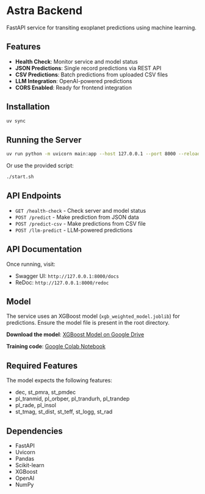 # Astra Backend

FastAPI service for transiting exoplanet predictions using machine learning.

## Features

- **Health Check**: Monitor service and model status
- **JSON Predictions**: Single record predictions via REST API
- **CSV Predictions**: Batch predictions from uploaded CSV files
- **LLM Integration**: OpenAI-powered predictions
- **CORS Enabled**: Ready for frontend integration

## Installation

```bash
uv sync
```

## Running the Server

```bash
uv run python -m uvicorn main:app --host 127.0.0.1 --port 8000 --reload
```

Or use the provided script:

```bash
./start.sh
```

## API Endpoints

- `GET /health-check` - Check server and model status
- `POST /predict` - Make prediction from JSON data
- `POST /predict-csv` - Make predictions from CSV file
- `POST /llm-predict` - LLM-powered predictions

## API Documentation

Once running, visit:
- Swagger UI: `http://127.0.0.1:8000/docs`
- ReDoc: `http://127.0.0.1:8000/redoc`

## Model

The service uses an XGBoost model (`xgb_weighted_model.joblib`) for predictions. Ensure the model file is present in the root directory.

**Download the model**: [XGBoost Model on Google Drive](https://drive.google.com/file/d/15p3PAmKmgI8Yj6_9X4V-1sHSS9v6fiLF/view?usp=sharing)

**Training code**: [Google Colab Notebook](https://colab.research.google.com/drive/1Jri0moK113nZnHp4uw8yJEi_0rUOP39j#scrollTo=P6ITC8IzGQLK)

## Required Features

The model expects the following features:
- dec, st_pmra, st_pmdec
- pl_tranmid, pl_orbper, pl_trandurh, pl_trandep
- pl_rade, pl_insol
- st_tmag, st_dist, st_teff, st_logg, st_rad

## Dependencies

- FastAPI
- Uvicorn
- Pandas
- Scikit-learn
- XGBoost
- OpenAI
- NumPy
